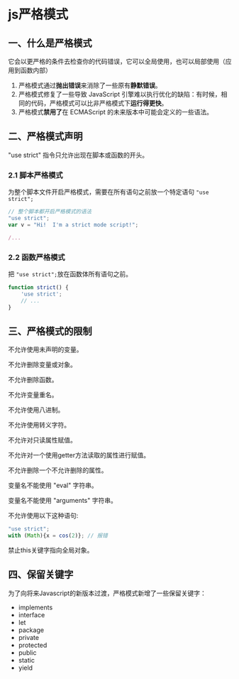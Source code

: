 # js严格模式

## 一、什么是严格模式

它会以更严格的条件去检查你的代码错误，它可以全局使用，也可以局部使用（应用到函数内部）

1. 严格模式通过**抛出错误**来消除了一些原有**静默错误**。
2. 严格模式修复了一些导致 JavaScript 引擎难以执行优化的缺陷：有时候，相同的代码，严格模式可以比非严格模式下**运行得更快**。
3. 严格模式**禁用了**在 ECMAScript 的未来版本中可能会定义的一些语法。

## 二、严格模式声明

 "use strict" 指令只允许出现在脚本或函数的开头。

### 2.1 脚本严格模式

为整个脚本文件开启严格模式，需要在所有语句之前放一个特定语句 `"use strict";` 

```js
// 整个脚本都开启严格模式的语法
"use strict";
var v = "Hi!  I'm a strict mode script!";

/...
```



### 2.2 函数严格模式

把 `"use strict";`放在函数体所有语句之前。

```js
function strict() {
    'use strict';
    // ...
}
```



## 三、严格模式的限制

不允许使用未声明的变量。

不允许删除变量或对象。

不允许删除函数。

不允许变量重名。

不允许使用八进制。

不允许使用转义字符。

不允许对只读属性赋值。

不允许对一个使用getter方法读取的属性进行赋值。

不允许删除一个不允许删除的属性。

变量名不能使用 "eval" 字符串。

变量名不能使用 "arguments" 字符串。

不允许使用以下这种语句:

```js
"use strict";
with (Math){x = cos(2)}; // 报错
```

禁止this关键字指向全局对象。



## 四、保留关键字

为了向将来Javascript的新版本过渡，严格模式新增了一些保留关键字：

- implements
- interface
- let
- package
- private
- protected
- public
- static
- yield